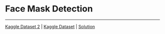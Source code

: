 # Face Mask Detection
---
[Kaggle Dataset 2](https://www.kaggle.com/datasets/omkargurav/face-mask-dataset) | [Kaggle Dataset](https://www.kaggle.com/datasets/andrewmvd/face-mask-detection/data) | [Solution](https://www.kaggle.com/code/chanchal24/face-mask-classification-using-deep-learn)